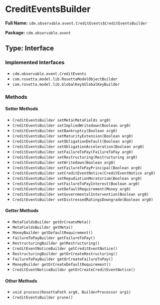 # CreditEventsBuilder

**Full Name:** `cdm.observable.event.CreditEvents$CreditEventsBuilder`

**Package:** `cdm.observable.event`

## Type: Interface

### Implemented Interfaces

- `cdm.observable.event.CreditEvents`
- `com.rosetta.model.lib.RosettaModelObjectBuilder`
- `com.rosetta.model.lib.GlobalKey$GlobalKeyBuilder`

### Methods

#### Setter Methods

- `CreditEventsBuilder setMeta(MetaFields arg0)`
- `CreditEventsBuilder setImpliedWritedown(Boolean arg0)`
- `CreditEventsBuilder setBankruptcy(Boolean arg0)`
- `CreditEventsBuilder setMaturityExtension(Boolean arg0)`
- `CreditEventsBuilder setObligationDefault(Boolean arg0)`
- `CreditEventsBuilder setObligationAcceleration(Boolean arg0)`
- `CreditEventsBuilder setFailureToPay(FailureToPay arg0)`
- `CreditEventsBuilder setRestructuring(Restructuring arg0)`
- `CreditEventsBuilder setWritedown(Boolean arg0)`
- `CreditEventsBuilder setFailureToPayPrincipal(Boolean arg0)`
- `CreditEventsBuilder setCreditEventNotice(CreditEventNotice arg0)`
- `CreditEventsBuilder setRepudiationMoratorium(Boolean arg0)`
- `CreditEventsBuilder setFailureToPayInterest(Boolean arg0)`
- `CreditEventsBuilder setDefaultRequirement(Money arg0)`
- `CreditEventsBuilder setGovernmentalIntervention(Boolean arg0)`
- `CreditEventsBuilder setDistressedRatingsDowngrade(Boolean arg0)`

#### Getter Methods

- `MetaFieldsBuilder getOrCreateMeta()`
- `MetaFieldsBuilder getMeta()`
- `MoneyBuilder getDefaultRequirement()`
- `FailureToPayBuilder getFailureToPay()`
- `RestructuringBuilder getRestructuring()`
- `CreditEventNoticeBuilder getCreditEventNotice()`
- `RestructuringBuilder getOrCreateRestructuring()`
- `FailureToPayBuilder getOrCreateFailureToPay()`
- `MoneyBuilder getOrCreateDefaultRequirement()`
- `CreditEventNoticeBuilder getOrCreateCreditEventNotice()`

#### Other Methods

- `void process(RosettaPath arg0, BuilderProcessor arg1)`
- `CreditEventsBuilder prune()`

